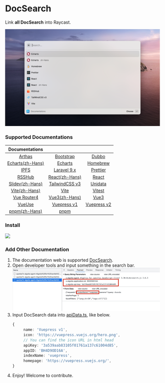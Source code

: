 # DocSearch

Link **all DocSearch** into Raycast.

![interface](./metadata/docsearch-1.png)

### Supported Documentations

|                        Documentations                        |                                                     |                                               |
| :----------------------------------------------------------: | :-------------------------------------------------: | :-------------------------------------------: |
|             [Arthas](https://arthas.aliyun.com/)             |       [Bootstrap](https://getbootstrap.com/)        |      [Dubbo](https://dubbo.apache.org/)       |
| [Echarts(zh-Hans)](https://echarts.apache.org/zh/index.html) | [Echarts](https://echarts.apache.org/en/index.html) |         [Homebrew](https://brew.sh/)          |
|               [IPFS](https://docs.ipfs.tech/)                |         [Laravel 9.x](https://laravel.com/)         |       [Prettier](https://prettier.io/)        |
|              [RSSHub](https://docs.rsshub.app/)              |   [React(zh-Hans)](https://zh-hans.reactjs.org/)    |         [React](https://reactjs.org/)         |
|            [Slidev(zh-Hans)](https://cn.sli.dev/)            |     [TailwindCSS v3](https://tailwindcss.com/)      |        [Unidata](https://unidata.app/)        |
|           [Vite(zh-Hans)](https://cn.vitejs.dev/)            |             [Vite](https://vitejs.dev/)             |         [Vitest](https://vitest.dev/)         |
|           [Vue Router4](https://router.vuejs.org/)           |         [Vue3(zh-Hans)](https://vuejs.org/)         |          [Vue3](https://vuejs.org/)           |
|                [VueUse](https://vueuse.org/)                 |     [Vuepress v1](https://vuepress.vuejs.org/)      | [Vuepress v2](https://v2.vuepress.vuejs.org/) |
|             [pnpm(zh-Hans)](https://pnpm.io/zh)              |             [pnpm](https://pnpm.io/zh)              |

### Install

<a title="Install DocSearch Raycast Extension" href="https://www.raycast.com/Fatpandac/docsearch#install">
   <img height="64" style="height: 64px" src="https://assets.raycast.com/Fatpandac/docsearch/install_button@2x.png">
</a>

### Add Other Documentation

1. The documentation web is supported [DocSearch](https://docsearch.camunda.com/).
2. Open developer tools and input something in the search bar.
   ![developer_tools](./assets/developer_tools.jpg)
3. Input DocSearch data into [apiData.ts](/src/algolia/apiData.ts), like below.
   ```ts
   {
        name: 'Vuepress v1',
        icon: 'https://vuepress.vuejs.org/hero.png',
        // You can find the icon URL in html head
        apiKey: '3a539aab83105f01761a137c61004d85',
        appID: 'BH4D9OD16A',
        indexName: 'vuepress',
        homepage: 'https://vuepress.vuejs.org/',
   }
   ```
4. Enjoy! Welcome to contribute.
